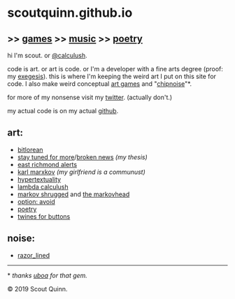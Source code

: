# scoutquinn.github.io

## >> [games](https://calculush.gq) >> [music](https://soundcloud.com/razor_lined) >> [poetry](poetry)

hi I'm scout. or [@calculush](https://twitter.com/calculush).

code is art. or art is code. or I'm a developer with a fine arts degree (proof: my [exegesis](exegesis)). this is where I'm keeping the weird art I put on this site for code. I also make weird conceptual [art games](https://calculush.gq) and "[chipnoise](https://soundcloud.com/razor_lined)"\*.

for more of my nonsense visit my [twitter](https://twitter.com/calculush). (actually don't.)

my actual code is on my actual [github](https://github.com/scoutquinn).

## art:
* [bitlorean](https://bitlorean.herokuapp.com)
* [stay tuned for more](http://stay-tuned-for-more.herokuapp.com/)/[broken news](http://constanceari.org/portfolio/broken-news/) *(my thesis)*
* [east richmond alerts](https://twitter.com/ERichmondAlerts)
* [karl marxkov](https://twitter.com/fullcommubot) *(my girlfriend is a communust)*
* [hypertextuality](https://hypertexuality.herokuapp.com/home.html)
* [lambda calculush](https://twitter.com/lambdacalculush)
* [markov shrugged](markov-shrugged) and [the markovhead](the-markovhead)
* [option: avoid](http://option-avoid.herokuapp.com/)
* [poetry](poetry)
* [twines for buttons](https://calculush.gq)

## noise:
* [razor_lined](https://soundcloud.com/razor_lined)

---

\* *thanks [uboa](https://uboa.bandcamp.com) for that gem.*

© 2019 Scout Quinn.
